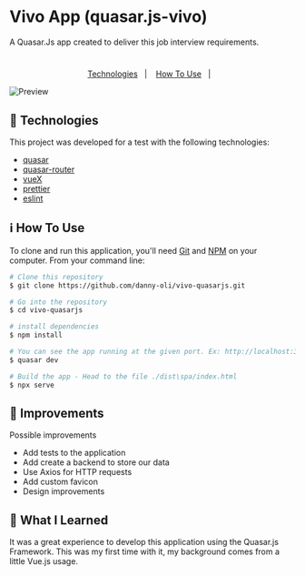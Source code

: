 # Vivo App (quasar.js-vivo)

A Quasar.Js app created to deliver this job interview requirements.

<h1 align="center">
</h1>

<p align="center">
  <a href="#rocket-technologies">Technologies</a>&nbsp;&nbsp;&nbsp;|&nbsp;&nbsp;&nbsp;
  <a href="#information_source-how-to-use">How To Use</a>&nbsp;&nbsp;&nbsp;|&nbsp;&nbsp;&nbsp;
</p>

![Preview](assets/images/preview.jpg)

## :rocket: Technologies

This project was developed for a test with the following technologies:

- [quasar](https://quasar.dev/)
- [quasar-router](https://router.vuejs.org/)
- [vueX](https://quasar.dev/quasar-cli/vuex-store#introduction)
- [prettier](https://prettier.io/)
- [eslint](https://eslint.org/)


## :information_source: How To Use

To clone and run this application, you'll need [Git](https://git-scm.com) and [NPM](https://docs.npmjs.com/getting-started) on your computer. From your command line:

```bash
# Clone this repository
$ git clone https://github.com/danny-oli/vivo-quasarjs.git

# Go into the repository
$ cd vivo-quasarjs

# install dependencies
$ npm install

# You can see the app running at the given port. Ex: http://localhost:3000
$ quasar dev

# Build the app - Head to the file ./dist\spa/index.html
$ npx serve
```


## :rocket: Improvements

Possible improvements

- Add tests to the application
- Add create a backend to store our data
- Use Axios for HTTP requests
- Add custom favicon
- Design improvements

## :rocket: What I Learned

It was a great experience to develop this application using the  Quasar.js Framework.
This was my first time with it, my background comes from a little Vue.js usage.


